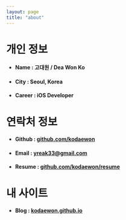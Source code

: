 ```yaml
---
layout: page
title: "about"
---
```

# 개인 정보
- #### Name : 고대원 / Dea Won Ko
- #### City : Seoul, Korea
- #### Career : iOS Developer

# 연락처 정보
- #### Github : <a href="https://github.com/kodaewon" target="_blank">github.com/kodaewon</a>
- #### Email  : yreak33@gmail.com

- #### Resume : <a href="https://github.com/kodaewon/resume" target="_blank">github.com/kodaewon/resume</a>

# 내 사이트
- #### Blog : <a href="https://kodaewon.github.io" target="_blank">kodaewon.github.io</a>
